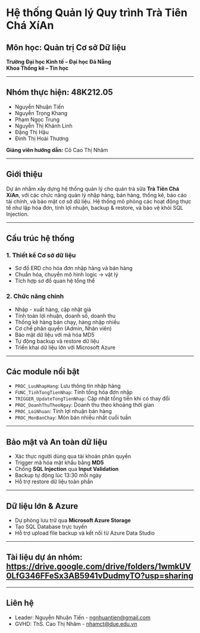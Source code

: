 # Hệ thống Quản lý Quy trình Trà Tiên Chá XíAn

## Môn học: Quản trị Cơ sở Dữ liệu  
**Trường Đại học Kinh tế – Đại học Đà Nẵng**  
**Khoa Thống kê – Tin học**

---

## Nhóm thực hiện: 48K212.05

- Nguyễn Nhuận Tiến  
- Nguyễn Trọng Khang  
- Phạm Ngọc Trung  
- Nguyễn Thị Khánh Linh  
- Đặng Thị Hậu  
- Đinh Thị Hoài Thương

**Giảng viên hướng dẫn:** Cô Cao Thị Nhâm

---

## Giới thiệu

Dự án nhằm xây dựng hệ thống quản lý cho quán trà sữa **Trà Tiên Chá XíAn**, với các chức năng quản lý nhập hàng, bán hàng, thống kê, báo cáo tài chính, và bảo mật cơ sở dữ liệu. Hệ thống mô phỏng các hoạt động thực tế như lập hóa đơn, tính lợi nhuận, backup & restore, và bảo vệ khỏi SQL Injection.

---

## Cấu trúc hệ thống

### 1. **Thiết kế Cơ sở dữ liệu**
- Sơ đồ ERD cho hóa đơn nhập hàng và bán hàng
- Chuẩn hóa, chuyển mô hình logic → vật lý
- Tích hợp sơ đồ quan hệ tổng thể

### 2. **Chức năng chính**
- Nhập - xuất hàng, cập nhật giá
- Tính toán lợi nhuận, doanh số, doanh thu
- Thống kê hàng bán chạy, hàng nhập nhiều
- Cơ chế phân quyền (Admin, Nhân viên)
- Bảo mật dữ liệu với mã hóa MD5
- Tự động backup và restore dữ liệu
- Triển khai dữ liệu lớn với Microsoft Azure

---

## Các module nổi bật

- `PROC_LuuNhapHang`: Lưu thông tin nhập hàng  
- `FUNC_TinhTongTienNhap`: Tính tổng hóa đơn nhập  
- `TRIGGER_UpdateTongTienNhap`: Cập nhật tổng tiền khi có thay đổi  
- `PROC_DoanhThuTheoNgay`: Doanh thu theo khoảng thời gian  
- `PROC_LoiNhuan`: Tính lợi nhuận bán hàng  
- `PROC_MonBanChay`: Món bán nhiều nhất cuối tuần  

---

## Bảo mật và An toàn dữ liệu

- Xác thực người dùng qua tài khoản phân quyền
- Trigger mã hóa mật khẩu bằng **MD5**
- Chống **SQL Injection** qua **Input Validation**
- Backup tự động lúc 13:30 mỗi ngày
- Hỗ trợ restore dữ liệu toàn phần

---

## Dữ liệu lớn & Azure

- Dự phòng lưu trữ qua **Microsoft Azure Storage**
- Tạo SQL Database trực tuyến
- Hỗ trợ upload file backup và kết nối từ Azure Data Studio

---

## Tài liệu dự án nhóm: https://drive.google.com/drive/folders/1wmkUV0LfG346FFeSx3AB5941vDudmyTO?usp=sharing

---

## Liên hệ
- Leader: Nguyễn Nhuận Tiến - ngnhuantien@gmail.com
- GVHD: ThS. Cao Thị Nhâm - nhamct@due.edu.vn

